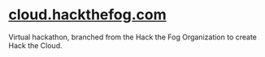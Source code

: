 # [cloud.hackthefog.com](https://cloud.hackthefog.com)


Virtual hackathon, branched from the Hack the Fog Organization to create Hack the Cloud.